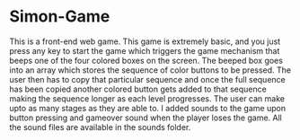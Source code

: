 # Simon-Game
This is a front-end web game. This game is extremely basic, and you just press any key to start the game which triggers the game mechanism that beeps one of the four colored boxes on the screen. The beeped box goes into an array which stores the sequence of color buttons to be pressed. The user then has to copy that particular sequence and once the full sequence has been copied another colored button gets added to that sequence making the sequence longer as each level progresses. The user can make upto as many stages as they are able to. 
I added sounds to the game upon button pressing and gameover sound when the player loses the game. All the sound files are available in the sounds folder.
